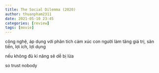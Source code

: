 ```yaml
---
title: The Social Dilemma (2020)
author: thuanpham2311
date: 2021-05-10 23:45
categories: [review]
tags: [movie]
---
```


công nghệ, áp dụng với phân tích cảm xúc con người làm tăng giá trị, săn tiền, lợi ích, lợi dụng

nếu không đủ kỉ năng sẽ dễ bị lừa

so trust nobody
